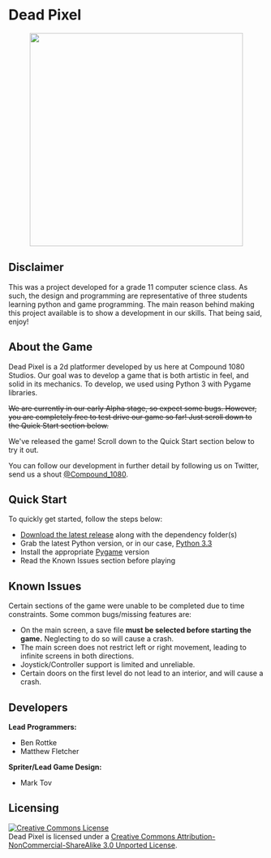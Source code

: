 # Dead Pixel

<p align="center">
<a href="http://deadpixelgame.co.nf">
  <img src="https://dl.dropboxusercontent.com/u/90522550/logo.png" width="420px">
</a>
</p>

## Disclaimer

This was a project developed for a grade 11 computer science class. As such, the design and programming are representative of three students learning python and game programming. The main reason behind making this project available is to show a development in our skills. That being said, enjoy!

## About the Game

Dead Pixel is a 2d platformer developed by us here at Compound 1080 Studios. Our goal was to develop a game that is both artistic in feel, and solid in its mechanics. To develop, we used using Python 3 with Pygame libraries.

~~We are currently in our early Alpha stage, so expect some bugs. However, you are completely free to test drive our game so far! Just scroll down to the Quick Start section below.~~

We've released the game! Scroll down to the Quick Start section below to try it out.

You can follow our development in further detail by following us on Twitter, send us a shout [@Compound_1080](http://twitter.com/compound_1080).


## Quick Start


To quickly get started, follow the steps below:

* [Download the latest release](https://github.com/Xairos/Dead-Pixel/tree/master/current) along with the dependency folder(s)
* Grab the latest Python version, or in our case, [Python 3.3](http://www.python.org/download/releases/3.3.1/)
* Install the appropriate [Pygame](https://bitbucket.org/pygame/pygame/downloads) version
* Read the Known Issues section before playing

## Known Issues

Certain sections of the game were unable to be completed due to time constraints. Some common bugs/missing features are:

* On the main screen, a save file **must be selected before starting the game.** Neglecting to do so will cause a crash.
* The main screen does not restrict left or right movement, leading to infinite screens in both directions.
* Joystick/Controller support is limited and unreliable.
* Certain doors on the first level do not lead to an interior, and will cause a crash.

## Developers


**Lead Programmers:**

 + Ben Rottke
 + Matthew Fletcher

**Spriter/Lead Game Design:**

+ Mark Tov


## Licensing

<a rel="license" href="http://creativecommons.org/licenses/by-nc-sa/3.0/deed.en_US"><img alt="Creative Commons License" style="border-width:0" src="http://i.creativecommons.org/l/by-nc-sa/3.0/88x31.png" /></a><br /><span xmlns:dct="http://purl.org/dc/terms/" property="dct:title">Dead Pixel</span> is licensed under a <a rel="license" href="http://creativecommons.org/licenses/by-nc-sa/3.0/deed.en_US">Creative Commons Attribution-NonCommercial-ShareAlike 3.0 Unported License</a>.
